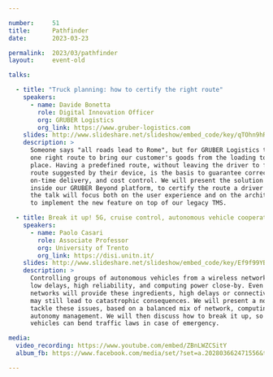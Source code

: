 ```yaml
---

number:     51
title:      Pathfinder
date:       2023-03-23

permalink:  2023/03/pathfinder
layout:     event-old

talks:

  - title: "Truck planning: how to certify the right route"
    speakers:
      - name: Davide Bonetta
        role: Digital Innovation Officer
        org: GRUBER Logistics
        org_link: https://www.gruber-logistics.com
    slides: http://www.slideshare.net/slideshow/embed_code/key/qTOhn9hRHz1joS
    description: >
      Someone says "all roads lead to Rome", but for GRUBER Logistics there is only
      one right route to bring our customer's goods from the loading to the unloading
      place. Having a predefined route, without leaving the driver to follow any
      route suggested by their device, is the basis to guarantee correct planning,
      on-time delivery, and cost control. We will present the solution developed
      inside our GRUBER Beyond platform, to certify the route a driver has to follow:
      the talk will focus both on the user experience and on the architecture applied
      to implement the new feature on top of our legacy TMS.

  - title: Break it up! 5G, cruise control, autonomous vehicle cooperation, and bending the rules
    speakers:
      - name: Paolo Casari
        role: Associate Professor
        org: University of Trento
        org_link: https://disi.unitn.it/
    slides: http://www.slideshare.net/slideshow/embed_code/key/Ef9f99YBGb8KEO
    description: >
      Controlling groups of autonomous vehicles from a wireless network requires
      low delays, high reliability, and computing power close-by. Even though 5G cellular
      networks will provide these ingredients, high delays or connectivity interruptions
      may still lead to catastrophic consequences. We will present a novel solution to
      tackle these issues, based on a balanced mix of network, computing, and vehicle
      autonomy management. We will then discuss how to break it up, so that autonomous
      vehicles can bend traffic laws in case of emergency.

media:
  video_recording: https://www.youtube.com/embed/ZBnLWZCSitY
  album_fb: https://www.facebook.com/media/set/?set=a.202803662471556&type=3

---
```

